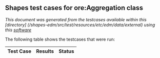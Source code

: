 
## Shapes test cases for ore:Aggregation class
_This document was generated from the testcases available within this [directory] (/shapes-edm/src/test/resources/etc/edm/data/external) using this [software](/shapes-doc)_

The following table shows the testcases that were run:

| Test Case | Results | Status |
| :--- | ---: | :--: |
